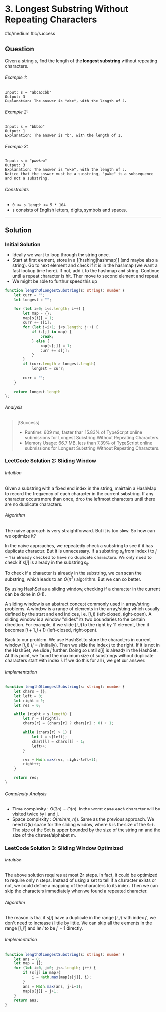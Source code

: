 # 3. Longest Substring Without Repeating Characters
#lc/medium #lc/success

## Question
Given a string `s`, find the length of the **longest substring** without repeating characters.

###### Example 1:
```
Input: s = "abcabcbb"
Output: 3
Explanation: The answer is "abc", with the length of 3.
```

###### Example 2:
```
Input: s = "bbbbb"
Output: 1
Explanation: The answer is "b", with the length of 1.
```

###### Example 3:
```
Input: s = "pwwkew"
Output: 3
Explanation: The answer is "wke", with the length of 3.
Notice that the answer must be a substring, "pwke" is a subsequence and not a substring.
```

###### Constraints
-   `0 <= s.length <= 5 * 104`
-   `s` consists of English letters, digits, symbols and spaces.

---
## Solution
### Initial Solution
- Ideally we want to loop through the string once.
- Start at first element, store in a [[hashing|hashmap]] (and maybe also a string). Go to next element and check if it is in the hashmap (we want a fast lookup time here). If not, add it to the hashmap and string. Continue until a repeat character is hit. Then move to second element and repeat.
- We might be able to furthur speed this up

```typescript
function lengthOfLongestSubstring(s: string): number {
    let curr = "";
    let longest = "";
    
    for (let i=0; i<s.length; i++) {
        let map = {};
        map[s[i]] = 1;
        curr += s[i];
        for (let j=i+1; j<s.length; j++) {
            if (s[j] in map) {
                break;
            } else {
                map[s[j]] = 1;
                curr += s[j];
            }
        }
        if (curr.length > longest.length)
            longest = curr;
        
        curr = "";
    }
    
    return longest.length
};
```

###### Analysis
> [!Success]
> 
> - Runtime: 609 ms, faster than 15.83% of TypeScript online submissions for Longest Substring Without Repeating Characters.
> - Memory Usage: 66.7 MB, less than 7.39% of TypeScript online submissions for Longest Substring Without Repeating Characters.

### LeetCode Solution 2: Sliding Window
###### Intuition
Given a substring with a fixed end index in the string, maintain a HashMap to record the frequency of each character in the current substring. If any character occurs more than once, drop the leftmost characters until there are no duplicate characters.

###### Algorithm
The naive approach is very straightforward. But it is too slow. So how can we optimize it?

In the naive approaches, we repeatedly check a substring to see if it has duplicate character. But it is unnecessary. If a substring $s_{ij}$ from index $i$ to $j - 1$ is already checked to have no duplicate characters. We only need to check if $s[j]$ is already in the substring $s_{ij}$.

To check if a character is already in the substring, we can scan the substring, which leads to an $O(n^2)$ algorithm. But we can do better.

By using HashSet as a sliding window, checking if a character in the current can be done in $O(1)$.

A sliding window is an abstract concept commonly used in array/string problems. A window is a range of elements in the array/string which usually defined by the start and end indices, i.e. $[i, j)$ (left-closed, right-open). A sliding window is a window "slides" its two boundaries to the certain direction. For example, if we slide $[i, j)$ to the right by 11 element, then it becomes $[i+1, j+1)$ (left-closed, right-open).

Back to our problem. We use HashSet to store the characters in current window $[i, j)$ ($j = i$ initially). Then we slide the index $j$ to the right. If it is not in the HashSet, we slide $j$ further. Doing so until $s[j]$ is already in the HashSet. At this point, we found the maximum size of substrings without duplicate characters start with index $i$. If we do this for all $i$, we get our answer.

###### Implementation
```typescript
function lengthOfLongestSubstring(s: string): number {
	let chars = {};
	let left = 0;
	let right = 0;
	let res = 0;

	while (right < s.length) {
		let r = s[right];
		chars[r] = (chars[r] ? chars[r] : 0) + 1;

		while (chars[r] > 1) {
			let l = s[left];
			chars[l] = chars[l] - 1;
			left++;
		}

		res = Math.max(res, right-left+1);
		right++;
	}

	return res;
}
```

###### Complexity Analysis
-   Time complexity : $O(2n) = O(n)$. In the worst case each character will be visited twice by i and j.
-   Space complexity : $O(min(m, n))$. Same as the previous approach. We need $O(k)$ space for the sliding window, where k is the size of the `Set`. The size of the Set is upper bounded by the size of the string nn and the size of the charset/alphabet m.

### LeetCode Solution 3: Sliding Window Optimized
###### Intuition
The above solution requires at most 2n steps. In fact, it could be optimized to require only n steps. Instead of using a set to tell if a character exists or not, we could define a mapping of the characters to its index. Then we can skip the characters immediately when we found a repeated character.

###### Algorithm
The reason is that if $s[j]$ have a duplicate in the range $[i, j)$ with index $j'$, we don't need to increase $i$ little by little. We can skip all the elements in the range $[i, j']$ and let $i$ to be $j' + 1$ directly.

###### Implementation
```typescript
function lengthOfLongestSubstring(s: string): number {
	let ans = 0;
	let map = {};
	for (let i=0, j=0; j<s.length; j++) {
		if (s[j] in map){
			i = Math.max(map[s[j]], i);
		}
		ans = Math.max(ans, j-i+1);
		map[s[j]] = j+1;
	}
	return ans;
}
```